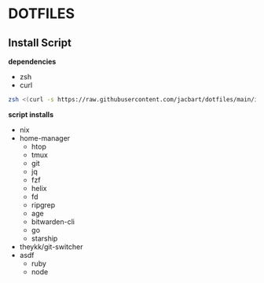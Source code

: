 # DOTFILES

## Install Script

**dependencies**  
- zsh  
- curl  

```sh
zsh <(curl -s https://raw.githubusercontent.com/jacbart/dotfiles/main/install.zsh)
```

**script installs**  
- nix  
- home-manager  
  - htop  
  - tmux  
  - git  
  - jq  
  - fzf  
  - helix  
  - fd  
  - ripgrep  
  - age  
  - bitwarden-cli  
  - go  
  - starship  
- theykk/git-switcher  
- asdf  
  - ruby  
  - node  

